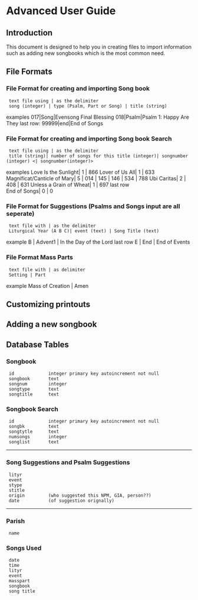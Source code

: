 # Advanced User Guide

## Introduction

This document is designed to help you in creating files to import information such as adding new songbooks which is the most common need.

## File Formats
### File Format for creating and importing Song book
     text file using | as the delimiter
     song (integer) | type (Psalm, Part or Song) | title (string)
examples
     017|Song|Evensong Final Blessing
     018|Psalm|Psalm 1: Happy Are They
last row:
      99999|end|End of Songs

### File Format for creating and importing Song book Search
     text file using | as the delimiter
     title (string)| number of songs for this title (integer)| songnumber (integer) <| songnumber(integer)>
examples
     Love Is the Sunlight| 1 | 866
     Lover of Us All| 1 | 633
     Magnificat/Canticle of Mary| 5 | 014 | 145 | 146 | 534 | 788
     Ubi Caritas| 2 | 408 | 631
     Unless a Grain of Wheat| 1 | 697
last row     
     End of Songs| 0 | 0

### File Format for Suggestions (Psalms and Songs input are all seperate)
     text file with | as the delimiter
     Liturgical Year (A B C)| event (text) | Song Title (text)
example
      B | Advent1 | In the Day of the Lord 
last row
      E | End | End of Events

### File Format Mass Parts
     text file with | as delimiter
     Setting | Part
example
     Mass of Creation | Amen

## Customizing printouts

## Adding a new songbook

## Database Tables
### Songbook
     id             integer primary key autoincrement not null
     songbook       text
     songnum        integer
     songtype       text
     songtitle      text

### Songbook Search
     id             integer primary key autoincrement not null
     songbk         text
     songtytle      text
     numsongs       integer
     songlist       text
-------------------------------------------------------------
### Song Suggestions and Psalm Suggestions
     lityr
     event
     stype
     stitle
     origin         (who suggested this NPM, GIA, person??)
     date           (of suggestion orignally)
-------------------------------------------------------------
### Parish
     name
     
### Songs Used
     date
     time
     lityr
     event
     masspart
     songbook
     song title